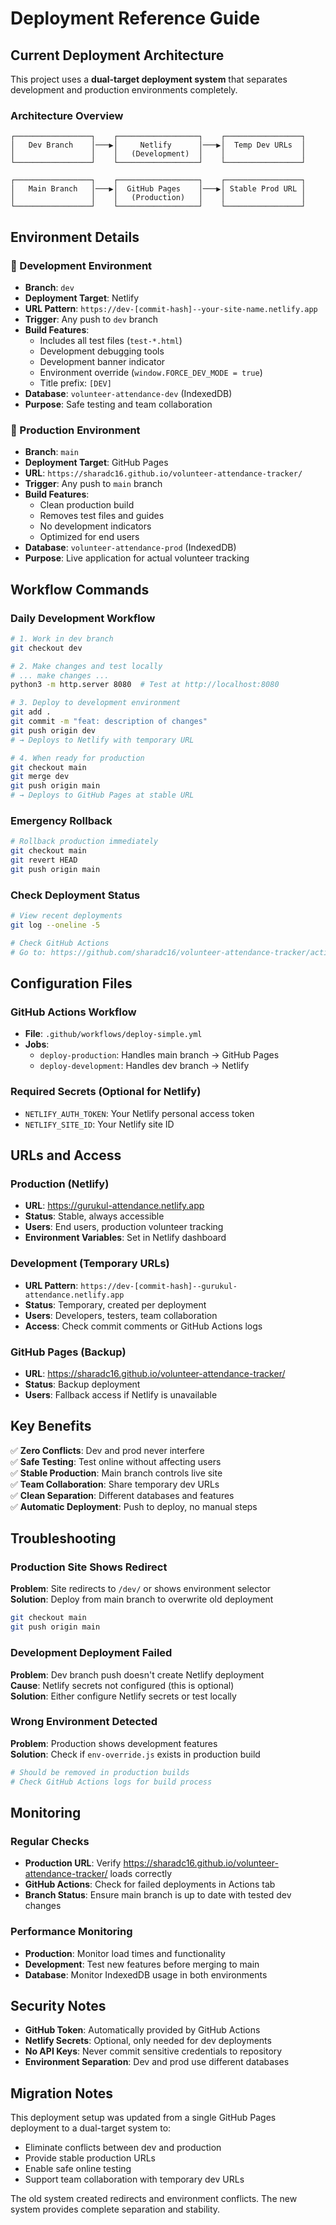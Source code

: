 # Deployment Reference Guide

## Current Deployment Architecture

This project uses a **dual-target deployment system** that separates development and production environments completely.

### Architecture Overview

```
┌─────────────────┐    ┌──────────────────┐    ┌─────────────────┐
│   Dev Branch    │───▶│     Netlify      │───▶│  Temp Dev URLs  │
│                 │    │   (Development)  │    │                 │
└─────────────────┘    └──────────────────┘    └─────────────────┘

┌─────────────────┐    ┌──────────────────┐    ┌─────────────────┐
│   Main Branch   │───▶│  GitHub Pages    │───▶│ Stable Prod URL │
│                 │    │   (Production)   │    │                 │
└─────────────────┘    └──────────────────┘    └─────────────────┘
```

## Environment Details

### 🔧 Development Environment
- **Branch**: `dev`
- **Deployment Target**: Netlify
- **URL Pattern**: `https://dev-[commit-hash]--your-site-name.netlify.app`
- **Trigger**: Any push to `dev` branch
- **Build Features**:
  - Includes all test files (`test-*.html`)
  - Development debugging tools
  - Development banner indicator
  - Environment override (`window.FORCE_DEV_MODE = true`)
  - Title prefix: `[DEV]`
- **Database**: `volunteer-attendance-dev` (IndexedDB)
- **Purpose**: Safe testing and team collaboration

### 🚀 Production Environment
- **Branch**: `main`
- **Deployment Target**: GitHub Pages
- **URL**: `https://sharadc16.github.io/volunteer-attendance-tracker/`
- **Trigger**: Any push to `main` branch
- **Build Features**:
  - Clean production build
  - Removes test files and guides
  - No development indicators
  - Optimized for end users
- **Database**: `volunteer-attendance-prod` (IndexedDB)
- **Purpose**: Live application for actual volunteer tracking

## Workflow Commands

### Daily Development Workflow

```bash
# 1. Work in dev branch
git checkout dev

# 2. Make changes and test locally
# ... make changes ...
python3 -m http.server 8080  # Test at http://localhost:8080

# 3. Deploy to development environment
git add .
git commit -m "feat: description of changes"
git push origin dev
# → Deploys to Netlify with temporary URL

# 4. When ready for production
git checkout main
git merge dev
git push origin main
# → Deploys to GitHub Pages at stable URL
```

### Emergency Rollback

```bash
# Rollback production immediately
git checkout main
git revert HEAD
git push origin main
```

### Check Deployment Status

```bash
# View recent deployments
git log --oneline -5

# Check GitHub Actions
# Go to: https://github.com/sharadc16/volunteer-attendance-tracker/actions
```

## Configuration Files

### GitHub Actions Workflow
- **File**: `.github/workflows/deploy-simple.yml`
- **Jobs**: 
  - `deploy-production`: Handles main branch → GitHub Pages
  - `deploy-development`: Handles dev branch → Netlify

### Required Secrets (Optional for Netlify)
- `NETLIFY_AUTH_TOKEN`: Your Netlify personal access token
- `NETLIFY_SITE_ID`: Your Netlify site ID

## URLs and Access

### Production (Netlify)
- **URL**: https://gurukul-attendance.netlify.app
- **Status**: Stable, always accessible
- **Users**: End users, production volunteer tracking
- **Environment Variables**: Set in Netlify dashboard

### Development (Temporary URLs)
- **URL Pattern**: `https://dev-[commit-hash]--gurukul-attendance.netlify.app`
- **Status**: Temporary, created per deployment
- **Users**: Developers, testers, team collaboration
- **Access**: Check commit comments or GitHub Actions logs

### GitHub Pages (Backup)
- **URL**: https://sharadc16.github.io/volunteer-attendance-tracker/
- **Status**: Backup deployment
- **Users**: Fallback access if Netlify is unavailable

## Key Benefits

✅ **Zero Conflicts**: Dev and prod never interfere  
✅ **Safe Testing**: Test online without affecting users  
✅ **Stable Production**: Main branch controls live site  
✅ **Team Collaboration**: Share temporary dev URLs  
✅ **Clean Separation**: Different databases and features  
✅ **Automatic Deployment**: Push to deploy, no manual steps  

## Troubleshooting

### Production Site Shows Redirect
**Problem**: Site redirects to `/dev/` or shows environment selector  
**Solution**: Deploy from main branch to overwrite old deployment
```bash
git checkout main
git push origin main
```

### Development Deployment Failed
**Problem**: Dev branch push doesn't create Netlify deployment  
**Cause**: Netlify secrets not configured (this is optional)  
**Solution**: Either configure Netlify secrets or test locally

### Wrong Environment Detected
**Problem**: Production shows development features  
**Solution**: Check if `env-override.js` exists in production build
```bash
# Should be removed in production builds
# Check GitHub Actions logs for build process
```

## Monitoring

### Regular Checks
- **Production URL**: Verify https://sharadc16.github.io/volunteer-attendance-tracker/ loads correctly
- **GitHub Actions**: Check for failed deployments in Actions tab
- **Branch Status**: Ensure main branch is up to date with tested dev changes

### Performance Monitoring
- **Production**: Monitor load times and functionality
- **Development**: Test new features before merging to main
- **Database**: Monitor IndexedDB usage in both environments

## Security Notes

- **GitHub Token**: Automatically provided by GitHub Actions
- **Netlify Secrets**: Optional, only needed for dev deployments
- **No API Keys**: Never commit sensitive credentials to repository
- **Environment Separation**: Dev and prod use different databases

## Migration Notes

This deployment setup was updated from a single GitHub Pages deployment to a dual-target system to:
- Eliminate conflicts between dev and production
- Provide stable production URLs
- Enable safe online testing
- Support team collaboration with temporary dev URLs

The old system created redirects and environment conflicts. The new system provides complete separation and stability.